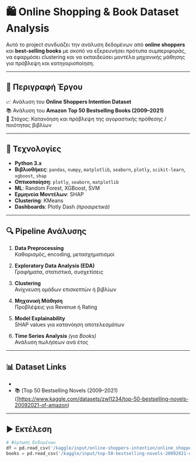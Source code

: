 # 🛍️ Online Shopping & Book Dataset Analysis

Αυτό το project συνδυάζει την ανάλυση δεδομένων από **online shoppers** και **best-selling books** με σκοπό να εξερευνήσει πρότυπα συμπεριφοράς, να εφαρμόσει clustering και να εκπαιδεύσει μοντέλα μηχανικής μάθησης για πρόβλεψη και κατηγοριοποίηση.

---

## 📌 Περιγραφή Έργου

📈 Ανάλυση του **Online Shoppers Intention Dataset**  
📚 Ανάλυση του **Amazon Top 50 Bestselling Books (2009–2021)**  
🎯 Στόχος: Κατανόηση και πρόβλεψη της αγοραστικής πρόθεσης / ποιότητας βιβλίων

---

## 🧰 Τεχνολογίες

- **Python 3.x**
- **Βιβλιοθήκες**: `pandas`, `numpy`, `matplotlib`, `seaborn`, `plotly`, `scikit-learn`, `xgboost`, `shap`
- **Οπτικοποίηση**: `plotly`, `seaborn`, `matplotlib`
- **ML**: Random Forest, XGBoost, SVM
- **Ερμηνεία Μοντέλων**: SHAP
- **Clustering**: KMeans
- **Dashboards**: Plotly Dash *(προαιρετικά)*

---

## 🔍 Pipeline Ανάλυσης

1. **Data Preprocessing**  
   Καθαρισμός, encoding, μετασχηματισμοί

2. **Exploratory Data Analysis (EDA)**  
   Γραφήματα, στατιστικά, συσχετίσεις

3. **Clustering**  
   Ανίχνευση ομάδων επισκεπτών ή βιβλίων

4. **Μηχανική Μάθηση**  
   Προβλέψεις για Revenue ή Rating

5. **Model Explainability**  
   SHAP values για κατανόηση αποτελεσμάτων

6. **Time Series Analysis** *(για Books)*  
   Ανάλυση πωλήσεων ανά έτος

---

## 📊 Dataset Links

- 
- 📚 [Top 50 Bestselling Novels (2009–2021)(]https://www.kaggle.com/datasets/zwl1234/top-50-bestselling-novels-20092021-of-amazon)

---

## ▶️ Εκτέλεση

```python
# Φόρτωση δεδομένων
df = pd.read_csv('/kaggle/input/online-shoppers-intention/online_shoppers_intention.csv')
books = pd.read_csv('/kaggle/input/top-50-bestselling-novels-20092021-of-amazon/...')
